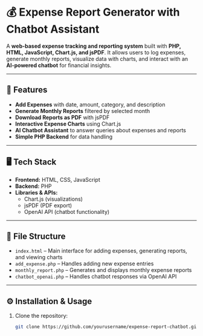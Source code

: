 # 💰 Expense Report Generator with Chatbot Assistant

A **web-based expense tracking and reporting system** built with **PHP, HTML, JavaScript, Chart.js, and jsPDF**. It allows users to log expenses, generate monthly reports, visualize data with charts, and interact with an **AI-powered chatbot** for financial insights.

---

## 🚀 Features

- **Add Expenses** with date, amount, category, and description
- **Generate Monthly Reports** filtered by selected month
- **Download Reports as PDF** with jsPDF
- **Interactive Expense Charts** using Chart.js
- **AI Chatbot Assistant** to answer queries about expenses and reports
- **Simple PHP Backend** for data handling

---

## 🖥️ Tech Stack
- **Frontend:** HTML, CSS, JavaScript
- **Backend:** PHP
- **Libraries & APIs:**
  - Chart.js (visualizations)
  - jsPDF (PDF export)
  - OpenAI API (chatbot functionality)

---

## 📂 File Structure
- `index.html` – Main interface for adding expenses, generating reports, and viewing charts
- `add_expense.php` – Handles adding new expense entries
- `monthly_report.php` – Generates and displays monthly expense reports
- `chatbot_openai.php` – Handles chatbot responses via OpenAI API

---

## ⚙️ Installation & Usage
1. Clone the repository:
   ```bash
   git clone https://github.com/yourusername/expense-report-chatbot.git
